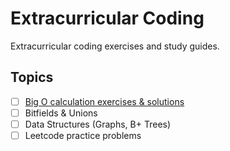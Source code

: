 # Extracurricular Coding
Extracurricular coding exercises and study guides.

## Topics
- [ ] [Big O calculation exercises & solutions](https://www.cs.auckland.ac.nz/courses/compsci220s1t/lectures/lecturenotes/GG-lectures/220exercises1.pdf)
- [ ] Bitfields & Unions
- [ ] Data Structures (Graphs, B+ Trees)
- [ ] Leetcode practice problems
